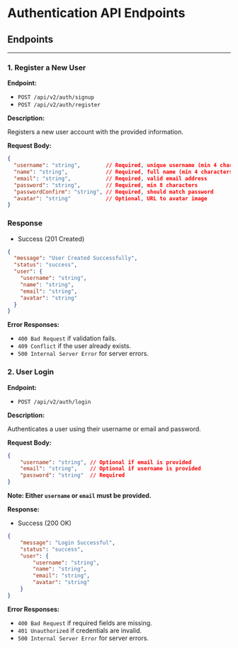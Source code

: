 # Authentication API Endpoints

## Endpoints

---

### 1. Register a New User

**Endpoint:**

- `POST /api/v2/auth/signup`
- `POST /api/v2/auth/register`

**Description:**

Registers a new user account with the provided information.

**Request Body:**

```json
{
  "username": "string",        // Required, unique username (min 4 characters)
  "name": "string",            // Required, full name (min 4 characters)
  "email": "string",           // Required, valid email address
  "password": "string",        // Required, min 8 characters
  "passwordConfirm": "string", // Required, should match password
  "avatar": "string"           // Optional, URL to avatar image
}
```

### Response

- Success (201 Created)

```json
{
  "message": "User Created Successfully",
  "status": "success",
  "user": {
    "username": "string",
    "name": "string",
    "email": "string",
    "avatar": "string"
  }
}
```

**Error Responses:**

- `400 Bad Request` if validation fails.
- `409 Conflict` if the user already exists.
- `500 Internal Server Error` for server errors.

### 2. User Login

**Endpoint:**

- `POST /api/v2/auth/login`

**Description:**

Authenticates a user using their username or email and password.

**Request Body:**

```json
{
    "username": "string", // Optional if email is provided
    "email": "string",    // Optional if username is provided
    "password": "string"  // Required
}
```

**Note: Either `username` or `email` must be provided.**

**Response:**

- Success (200 OK)

```json
{
    "message": "Login Successful",
    "status": "success",
    "user": {
        "username": "string",
        "name": "string",
        "email": "string",
        "avatar": "string"
    }
}
```

**Error Responses:**

- `400 Bad Request` if required fields are missing.
- `401 Unauthorized` if credentials are invalid.
- `500 Internal Server Error` for server errors.
